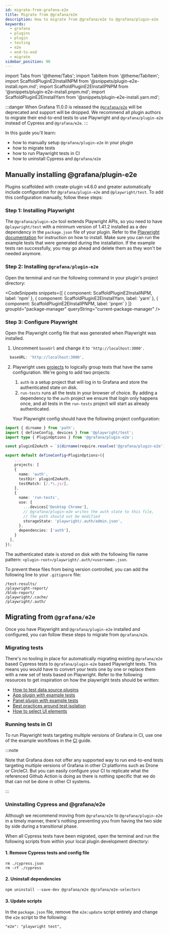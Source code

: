```yaml
---
id: migrate-from-grafana-e2e
title: Migrate from @grafana/e2e
description: How to migrate from @grafana/e2e to @grafana/plugin-e2e
keywords:
  - grafana
  - plugins
  - plugin
  - testing
  - e2e
  - end-to-end
  - migrate
sidebar_position: 90
---
```


import Tabs from '@theme/Tabs';
import TabItem from '@theme/TabItem';
import ScaffoldPluginE2InstallNPM from '@snippets/plugin-e2e-install.npm.md';
import ScaffoldPluginE2EInstallPNPM from '@snippets/plugin-e2e-install.pnpm.md';
import ScaffoldPluginE2EInstallYarn from '@snippets/plugin-e2e-install.yarn.md';

:::danger
When Grafana 11.0.0 is released the [`@grafana/e2e`](https://www.npmjs.com/package/@grafana/e2e) will be deprecated and support will be dropped. We recommend all plugin authors to migrate their end-to-end tests to use Playwright and `@grafana/plugin-e2e` instead of Cypress and `@grafana/e2e`.
:::

In this guide you'll learn:

- how to manually setup `@grafana/plugin-e2e` in your plugin
- how to migrate tests
- how to run Playwright tests in CI
- how to uninstall Cypress and `@grafana/e2e`

## Manually installing @grafana/plugin-e2e

Plugins scaffolded with create-plugin v4.6.0 and greater automatically include configuration for `@grafana/plugin-e2e` and `@playwright/test`. To add this configuration manually, follow these steps:

### Step 1: Installing Playwright

The `@grafana/plugin-e2e` tool extends Playwright APIs, so you need to have `@playwright/test` with a minimum version of 1.41.2 installed as a dev dependency in the `package.json` file of your plugin. Refer to the [Playwright documentation](https://playwright.dev/docs/intro#installing-playwright) for instruction on how to install. Make sure you can run the example tests that were generated during the installation. If the example tests ran successfully, you may go ahead and delete them as they won't be needed anymore.

### Step 2: Installing `@grafana/plugin-e2e`

Open the terminal and run the following command in your plugin's project directory:

<CodeSnippets
snippets={[
{ component: ScaffoldPluginE2InstallNPM, label: 'npm' },
{ component: ScaffoldPluginE2EInstallYarn, label: 'yarn' },
{ component: ScaffoldPluginE2EInstallPNPM, label: 'pnpm' }
]}
groupId="package-manager"
queryString="current-package-manager"
/>

### Step 3: Configure Playwright

Open the Playwright config file that was generated when Playwright was installed.

1. Uncomment `baseUrl` and change it to `'http://localhost:3000'`.

```ts title="playwright.config.ts"
  baseURL: 'http://localhost:3000',
```

2. Playwright uses [projects](https://playwright.dev/docs/test-projects) to logically group tests that have the same configuration. We're going to add two projects:

   1. `auth` is a setup project that will log in to Grafana and store the authenticated state on disk.
   2. `run-tests` runs all the tests in your browser of choice. By adding a dependency to the `auth` project we ensure that login only happens once, and all tests in the `run-tests` project will start as already authenticated.

   Your Playwright config should have the following project configuration:

```ts title="playwright.config.ts"
import { dirname } from 'path';
import { defineConfig, devices } from '@playwright/test';
import type { PluginOptions } from '@grafana/plugin-e2e';

const pluginE2eAuth = `${dirname(require.resolve('@grafana/plugin-e2e'))}/auth`;

export default defineConfig<PluginOptions>({
    ...
    projects: [
    {
      name: 'auth',
      testDir: pluginE2eAuth,
      testMatch: [/.*\.js/],
    },
    {
      name: 'run-tests',
      use: {
        ...devices['Desktop Chrome'],
        // @grafana/plugin-e2e writes the auth state to this file,
        // the path should not be modified
        storageState: 'playwright/.auth/admin.json',
      },
      dependencies: ['auth'],
    }
  ],
});
```

The authenticated state is stored on disk with the following file name pattern: `<plugin-root>/playwright/.auth/<username>.json`.

To prevent these files from being version controlled, you can add the following line to your `.gitignore` file:

```shell title=".gitignore"
/test-results/
/playwright-report/
/blob-report/
/playwright/.cache/
/playwright/.auth/
```

## Migrating from `@grafana/e2e`

Once you have Playwright and `@grafana/plugin-e2e` installed and configured, you can follow these steps to migrate from `@grafana/e2e`.

### Migrating tests

There's no tooling in place for automatically migrating existing `@grafana/e2e` based Cypress tests to `@grafana/plugin-e2e` based Playwright tests. This means you would have to convert your tests one by one or replace them with a new set of tests based on Playwright. Refer to the following resources to get inspiration on how the playwright tests should be written:

- [How to test data source plugins](./test-a-data-source-plugin/index.md)
- [App plugin with example tests](https://github.com/grafana/grafana-plugin-examples/tree/main/examples/app-basic/tests)
- [Panel plugin with example tests](https://github.com/grafana/grafana-plugin-examples/tree/main/examples/panel-datalinks/tests)
- [Best practices around test isolation](./setup-resources.md#test-isolation)
- [How to select UI elements](./selecting-ui-elements.md)

### Running tests in CI

To run Playwright tests targeting multiple versions of Grafana in CI, use one of the example workflows in the [CI](./ci.md) guide.

:::note

Note that Grafana does not offer any supported way to run end-to-end tests targeting multiple versions of Grafana in other CI platforms such as Drone or CircleCI. But you can easily configure your CI to replicate what the referenced Github Action is doing as there is nothing specific that we do that can not be done in other CI systems.

:::

### Uninstalling Cypress and @grafana/e2e

Although we recommend moving from `@grafana/e2e` to `@grafana/plugin-e2e` in a timely manner, there's nothing preventing you from having the two side by side during a transitional phase.

When all Cypress tests have been migrated, open the terminal and run the following scripts from within your local plugin development directory:

#### 1. Remove Cypress tests and config file

```shell
rm ./cypress.json
rm -rf ./cypress
```

#### 2. Uninstall dependencies

```shell
npm uninstall --save-dev @grafana/e2e @grafana/e2e-selectors
```

#### 3. Update scripts

In the `package.json` file, remove the `e2e:update` script entirely and change the `e2e` script to the following:

`"e2e": "playwright test",`
